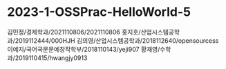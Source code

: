 # 2023-1-OSSPrac-HelloWorld-5

김민정/경제학과/2021110806/2021110806
홍지호/산업시스템공학과/2019112444/000HJH
김의영/산업시스템공학과/2018112640/opensourcess
이예지/국어국문문예창작학부/2018110143/yeji907
황재영/수학과/2019110415/hwangjy0913